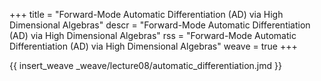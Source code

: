 +++
title = "Forward-Mode Automatic Differentiation (AD) via High Dimensional Algebras"
descr = "Forward-Mode Automatic Differentiation (AD) via High Dimensional Algebras"
rss = "Forward-Mode Automatic Differentiation (AD) via High Dimensional Algebras"
weave = true
+++

{{ insert_weave _weave/lecture08/automatic_differentiation.jmd }}
